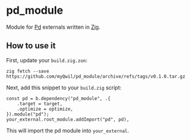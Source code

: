 # pd_module

Module for [Pd](https://puredata.info/) externals written in [Zig](https://ziglang.org/).

## How to use it

First, update your `build.zig.zon`:

```
zig fetch --save https://github.com/myQwil/pd_module/archive/refs/tags/v0.1.0.tar.gz
```

Next, add this snippet to your `build.zig` script:

```zig
const pd = b.dependency("pd_module", .{
    .target = target,
    .optimize = optimize,
}).module("pd");
your_external.root_module.addImport("pd", pd),
```

This will import the pd module into `your_external`.
